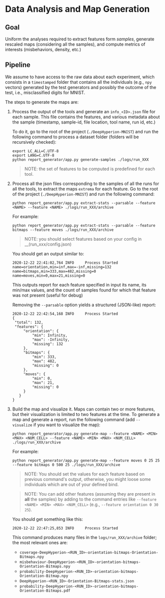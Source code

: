 # Data Analysis and Map Generation

## Goal

Uniform the analyses required to extract features form _samples_, generate rescaled maps (considering all the samples), 
and compute metrics of interests (misbehaviors, density, etc.)

## Pipeline

We assume to have access to the raw data about each experiment, which consists in a `timestamped` folder that
contains all the individuals (e.g., `npy` vectors) generated by the test generators and possibly the outcome of the
test, i.e., misclassified digits for MNIST.

The steps to generate the maps are:

1. Process the output of the tools and generate an `info_<ID>.json` file for each sample. This file contains the features, and various metadata about the sample (timestamp, sample-id, file location, tool name, run id, etc.)

   To do it, go to the root of the project (`./DeepHyperion-MNIST`) and run the following command to process a dataset folder (folders will be recursively checked):

   ```
   export LC_ALL=C.UTF-8
   export LANG=C.UTF-8
   python report_generator/app.py generate-samples ./logs/run_XXX
   ```
   > NOTE: the set of features to be computed is predefined for each tool.
    
    
2. Process all the json files corresponding to the samples of all the runs for all the tools, to extract the maps `extrema` for each feature. Go to the root of the project (`./DeepHyperion-MNIST`) and run the following command:

   ```
   python report_generator/app.py extract-stats --parsable --feature <NAME> --feature <NAME> ./logs/run_XXX/archive
   ```
   For example:

   ```
   python report_generator/app.py extract-stats --parsable --feature bitmaps --feature moves ./logs/run_XXX/archive
   ```
   > NOTE: you should select features based on your config in __(run_xxx/config.json)

   You should get an output similar to:
  
      ```
      2020-12-22 22:41:02,764 INFO     Process Started
      name=orientation,min=inf,max=-inf,missing=132
      name=bitmaps,min=333,max=482,missing=0
      name=moves,min=0,max=21,missing=0
      ```
      This outputs report for each feature specified in input its name, its min/max values, and the count of samples found for which that feature was not present (useful for debug)

   Removing the `--parsable` option yields a structured (JSON-like) report:

   ```
   2020-12-22 22:42:54,168 INFO     Process Started
   {
    "total": 132,
    "features": {
        "orientation": {
            "min": Infinity,
            "max": -Infinity,
            "missing": 132
        },
        "bitmaps": {
            "min": 333,
            "max": 482,
            "missing": 0
        },
        "moves": {
            "min": 0,
            "max": 21,
            "missing": 0
        }
      }
   }
   ```

3. Build the map and visualize it. Maps can contain two or more features, but their visualization is limited to two features at the time. To generate a map and generate a report, run the following command (add `--visualize` if you want to visualize the map):

   ```
   python report_generator/app.py generate-map --feature <NAME> <MIN> <MAX> <NUM_CELL> --feature <NAME> <MIN> <MAX> <NUM_CELL> ./logs/run_XXX/archive
   ```
   For example:

   ```
   python report_generator/app.py generate-map --feature moves 0 25 25 --feature bitmaps 0 500 25 ./logs/run_XXX/archive
   ```
   > NOTE: You should set the <MIN> <MAX> values for each feature based on previous command's output, otherwise, you might loose some individuals which are out of your defined bind.  
  
   > NOTE: You can add other features (assuming they are present in **all** the samples) by adding to the command entries like `--feature <NAME> <MIN> <MAX> <NUM_CELL>` (e.g., `--feature orientation 0 30 25`).

   You should get something like this:
   
      ```
      2020-12-22 22:47:25,853 INFO     Process Started
      ```
   This command produces many files in the `logs/run_XXX/archive` folder; the most relevant ones are:

   * `coverage-DeepHyperion-<RUN_ID>-orientation-bitmaps-Orientation-Bitmaps.npy`
   * `misbehaviour-DeepHyperion-<RUN_ID>-orientation-bitmaps-Orientation-Bitmaps.npy`
   * `probability-DeepHyperion-<RUN_ID>-orientation-bitmaps-Orientation-Bitmap.npy`
   * `DeepHyperion-<RUN_ID>-Orientation-Bitmaps-stats.json`
   * `probability-DeepHyperion-<RUN_ID>-orientation-bitmaps-Orientation-Bitmaps.pdf`



 
